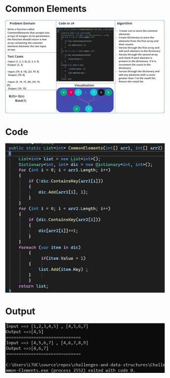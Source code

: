 # Common Elements


![CommonElements](./CommonElementsImg.jpg)

# Code

![Output](./CommonElements.jpg)

# Output

![Output](./Output.jpg)